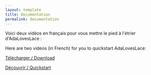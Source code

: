 ```yaml
---
layout: template
title: Documentation
permalink: documentation
---
```


Voici deux vidéos en français pour vous mettre le pied à l'étrier d'AdaLovesLace :


Here are two videos (in French) for you to quickstart AdaLovesLace:


[Télécharger / Download](https://www.youtube.com/watch?v=UMP_Ru1JAeU&ab_channel=AdaLovesLace)


[Découvrir / Quickstart](https://www.youtube.com/watch?v=rNT6eOcWdE0&ab_channel=AdaLovesLace)
